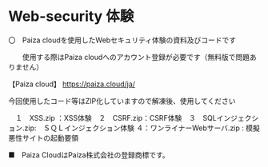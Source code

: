 # Web-security 体験
〇　Paiza cloudを使用したWebセキュリティ体験の資料及びコードです

　　使用する際はPaiza cloudへのアカウント登録が必要です（無料版で問題ありません）

【Paiza cloud】
https://paiza.cloud/ja/


今回使用したコード等はZIP化していますので解凍後、使用してください


　１　XSS.zip ：XSS体験　２　CSRF.zip：CSRF体験　３　SQLインジェクション.zip:　ＳＱＬインジェクション体験  ４：ワンライナーWebサーバ.zip : 模擬悪性サイトの起動要領
  
  
■　Paiza CloudはPaiza株式会社の登録商標です。
